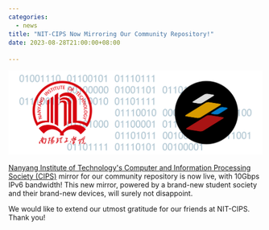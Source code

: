 ```yaml
---
categories:
  - news
title: "NIT-CIPS Now Mirroring Our Community Repository!"
date: 2023-08-28T21:00:00+08:00

---
```


![Nanyang Institute of Technology-CIPS Mirror Now Live!](https://raw.githubusercontent.com/AOSC-Dev/newsroom/master/special-issue/20230828/imgs/new-mirror-nit-cips.png)

[Nanyang Institute of Technology's Computer and Information Processing Society (CIPS)](https://mirror.nyist.edu.cn/) mirror for our community repository is now live, with 10Gbps IPv6 bandwidth! This new mirror, powered by a brand-new student society and their brand-new devices, will surely not disappoint.

We would like to extend our utmost gratitude for our friends at NIT-CIPS. Thank you!
